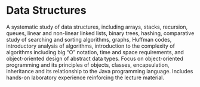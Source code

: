 # Data Structures

A systematic study of data structures, including arrays, stacks, recursion, queues, linear and non-linear linked lists, binary trees, hashing, comparative study of searching and sorting algorithms, graphs, Huffman codes, introductory analysis of algorithms, introduction to the complexity of algorithms including big “O” notation, time and space requirements, and object-oriented design of abstract data types. Focus on object-oriented programming and its principles of objects, classes, encapsulation, inheritance and its relationship to the Java programming language. Includes hands-on laboratory experience reinforcing the lecture material.
